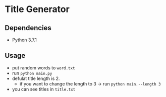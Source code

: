 # Title Generator

## Dependencies
- Python 3.7.1

## Usage
- put random words to `word.txt`
- run `python main.py`
- defulat title length is 2. 
    - if you want to change the length to 3 -> run `python main.--length 3`
- you can see titles in `title.txt`